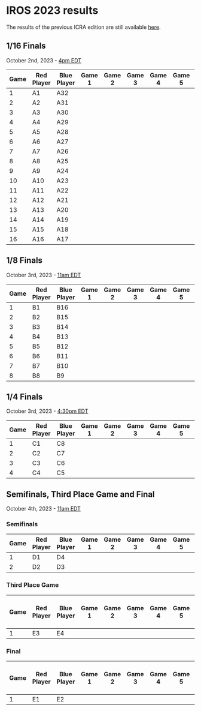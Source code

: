 # IROS 2023 results

The results of the previous ICRA edition are still available [here](result-icra2023.md).

## 1/16 Finals
October 2nd, 2023 - [4pm EDT](https://dateful.com/convert/eastern-daylight-time-edt?t=4pm&d=2023-10-02)

| Game | Red Player          | Blue Player                            | Game 1 | Game 2 | Game 3 | Game 4 | Game 5 | Score | Winner |
|------|---------------------|----------------------------------------|--------|--------|--------|--------|--------|-------|--------|
| 1    | A1                  | A32                                    |        |        |        |        |        |       | B1     |
| 2    | A2                  | A31                                    |        |        |        |        |        |       | B2     |
| 3    | A3                  | A30                                    |        |        |        |        |        |       | B3     |
| 4    | A4                  | A29                                    |        |        |        |        |        |       | B4     |
| 5    | A5                  | A28                                    |        |        |        |        |        |       | B5     |
| 6    | A6                  | A27                                    |        |        |        |        |        |       | B6     |
| 7    | A7                  | A26                                    |        |        |        |        |        |       | B7     |
| 8    | A8                  | A25                                    |        |        |        |        |        |       | B8     |
| 9    | A9                  | A24                                    |        |        |        |        |        |       | B9     |
| 10   | A10                 | A23                                    |        |        |        |        |        |       | B10    |
| 11   | A11                 | A22                                    |        |        |        |        |        |       | B11    |
| 12   | A12                 | A21                                    |        |        |        |        |        |       | B12    |
| 13   | A13                 | A20                                    |        |        |        |        |        |       | B13    |
| 14   | A14                 | A19                                    |        |        |        |        |        |       | B14    |
| 15   | A15                 | A18                                    |        |        |        |        |        |       | B15    |
| 16   | A16                 | A17                                    |        |        |        |        |        |       | B16    |

## 1/8 Finals
October 3rd, 2023 - [11am EDT](https://dateful.com/convert/eastern-daylight-time-edt?t=11am&d=2023-10-03)

| Game | Red Player | Blue Player | Game 1 | Game 2 | Game 3 | Game 4 | Game 5 | Score | Winner |
|------|------------|-------------|--------|--------|--------|--------|--------|-------|--------|
| 1    | B1         | B16         |        |        |        |        |        |       | C1     |
| 2    | B2         | B15         |        |        |        |        |        |       | C2     |
| 3    | B3         | B14         |        |        |        |        |        |       | C3     |
| 4    | B4         | B13         |        |        |        |        |        |       | C4     |
| 5    | B5         | B12         |        |        |        |        |        |       | C5     |
| 6    | B6         | B11         |        |        |        |        |        |       | C6     |
| 7    | B7         | B10         |        |        |        |        |        |       | C7     |
| 8    | B8         | B9          |        |        |        |        |        |       | C8     |

## 1/4 Finals
October 3rd, 2023 - [4:30pm EDT](https://dateful.com/convert/eastern-daylight-time-edt?t=430pm&d=2023-10-03)

| Game | Red Player | Blue Player | Game 1 | Game 2 | Game 3 | Game 4 | Game 5 | Score | Winner |
|------|------------|-------------|--------|--------|--------|--------|--------|-------|--------|
| 1    | C1         | C8          |        |        |        |        |        |       | D1     |
| 2    | C2         | C7          |        |        |        |        |        |       | D2     |
| 3    | C3         | C6          |        |        |        |        |        |       | D3     |
| 4    | C4         | C5          |        |        |        |        |        |       | D4     |

## Semifinals, Third Place Game and Final
October 4th, 2023 - [11am EDT](https://dateful.com/convert/eastern-daylight-time-edt?t=11am&d=2023-10-04)

### Semifinals

| Game | Red Player | Blue Player | Game 1 | Game 2 | Game 3 | Game 4 | Game 5 | Score | Winner | Looser |
|------|------------|-------------|--------|--------|--------|--------|--------|-------|--------|--------|
| 1    | D1         | D4          |        |        |        |        |        |       | E1     | E3     |
| 2    | D2         | D3          |        |        |        |        |        |       | E2     | E4     |

### Third Place Game

| Game | Red Player | Blue Player | Game 1 | Game 2 | Game 3 | Game 4 | Game 5 | Score | Bronze Medal (3rd place) |
|------|------------|-------------|--------|--------|--------|--------|--------|-------|--------------------------|
| 1    | E3         | E4          |        |        |        |        |        |       |                          |

### Final

| Game | Red Player | Blue Player | Game 1 | Game 2 | Game 3 | Game 4 | Game 5 | Gold Medal (1st place) | Silver Medal (2nd place) |
|------|------------|-------------|--------|--------|--------|--------|--------|------------------------|--------------------------|
| 1    | E1         | E2          |        |        |        |        |        |                        |                          |
